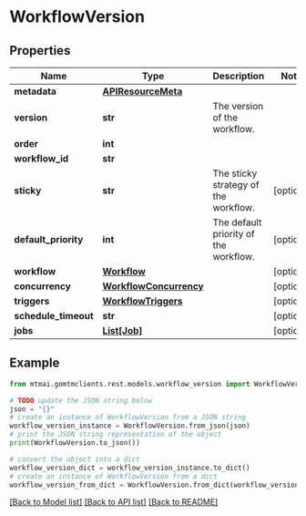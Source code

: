 # WorkflowVersion


## Properties

Name | Type | Description | Notes
------------ | ------------- | ------------- | -------------
**metadata** | [**APIResourceMeta**](APIResourceMeta.md) |  | 
**version** | **str** | The version of the workflow. | 
**order** | **int** |  | 
**workflow_id** | **str** |  | 
**sticky** | **str** | The sticky strategy of the workflow. | [optional] 
**default_priority** | **int** | The default priority of the workflow. | [optional] 
**workflow** | [**Workflow**](Workflow.md) |  | [optional] 
**concurrency** | [**WorkflowConcurrency**](WorkflowConcurrency.md) |  | [optional] 
**triggers** | [**WorkflowTriggers**](WorkflowTriggers.md) |  | [optional] 
**schedule_timeout** | **str** |  | [optional] 
**jobs** | [**List[Job]**](Job.md) |  | [optional] 

## Example

```python
from mtmai.gomtmclients.rest.models.workflow_version import WorkflowVersion

# TODO update the JSON string below
json = "{}"
# create an instance of WorkflowVersion from a JSON string
workflow_version_instance = WorkflowVersion.from_json(json)
# print the JSON string representation of the object
print(WorkflowVersion.to_json())

# convert the object into a dict
workflow_version_dict = workflow_version_instance.to_dict()
# create an instance of WorkflowVersion from a dict
workflow_version_from_dict = WorkflowVersion.from_dict(workflow_version_dict)
```
[[Back to Model list]](../README.md#documentation-for-models) [[Back to API list]](../README.md#documentation-for-api-endpoints) [[Back to README]](../README.md)


